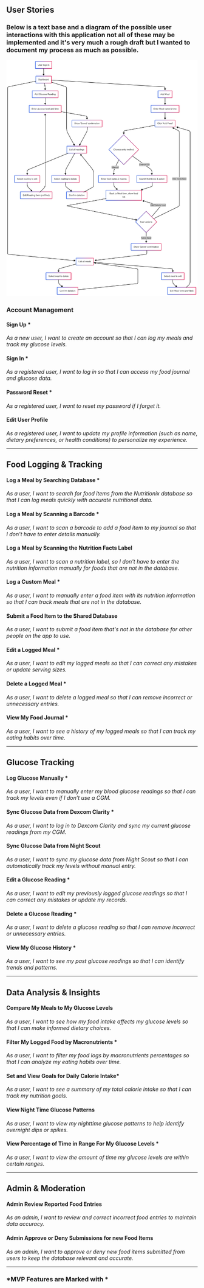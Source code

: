 ## User Stories
### Below is a text base and a diagram of the possible user interactions with this application not all of these may be implemented and it's very much a rough draft but I wanted to document my process as much as possible.
![UserFlowDiagram](UserFlow.png)
### Account Management
#### Sign Up *  
_As a new user, I want to create an account so that I can log my meals and track my glucose levels._

#### Sign In *  
_As a registered user, I want to log in so that I can access my food journal and glucose data._

#### Password Reset *  
_As a registered user, I want to reset my password if I forget it._

#### Edit User Profile
_As a registered user, I want to update my profile information (such as name, dietary preferences, or health conditions) to personalize my experience._

---

## Food Logging & Tracking
#### Log a Meal by Searching Database *  
_As a user, I want to search for food items from the Nutritionix database so that I can log meals quickly with accurate nutritional data._

#### Log a Meal by Scanning a Barcode *  
_As a user, I want to scan a barcode to add a food item to my journal so that I don’t have to enter details manually._

#### Log a Meal by Scanning the Nutrition Facts Label
_As a user, I want to scan a nutrition label, so I don't have to enter the nutrition information manually for foods that are not in the database._

#### Log a Custom Meal *  
_As a user, I want to manually enter a food item with its nutrition information so that I can track meals that are not in the database._

#### Submit a Food Item to the Shared Database
_As a user, I want to submit a food item that's not in the database for other people on the app to use._

#### Edit a Logged Meal *  
_As a user, I want to edit my logged meals so that I can correct any mistakes or update serving sizes._

#### Delete a Logged Meal *  
_As a user, I want to delete a logged meal so that I can remove incorrect or unnecessary entries._

#### View My Food Journal *  
_As a user, I want to see a history of my logged meals so that I can track my eating habits over time._

---

## Glucose Tracking
#### Log Glucose Manually *  
_As a user, I want to manually enter my blood glucose readings so that I can track my levels even if I don’t use a CGM._

#### Sync Glucose Data from Dexcom Clarity *
_As a user, I want to log in to Dexcom Clarity and sync my current glucose readings from my CGM._

#### Sync Glucose Data from Night Scout
_As a user, I want to sync my glucose data from Night Scout so that I can automatically track my levels without manual entry._

#### Edit a Glucose Reading *  
_As a user, I want to edit my previously logged glucose readings so that I can correct any mistakes or update my records._

#### Delete a Glucose Reading *  
_As a user, I want to delete a glucose reading so that I can remove incorrect or unnecessary entries._

#### View My Glucose History *  
_As a user, I want to see my past glucose readings so that I can identify trends and patterns._

---

## Data Analysis & Insights
#### Compare My Meals to My Glucose Levels  
_As a user, I want to see how my food intake affects my glucose levels so that I can make informed dietary choices._

#### Filter My Logged Food by Macronutrients *
_As a user, I want to filter my food logs by macronutrients percentages so that I can analyze my eating habits over time._

#### Set and View Goals for Daily Calorie Intake*
_As a user, I want to see a summary of my total calorie intake so that I can track my nutrition goals._

#### View Night Time Glucose Patterns
_As a user, I want to view my nighttime glucose patterns to help identify overnight dips or spikes._

#### View Percentage of Time in Range For My Glucose Levels *
_As a user, I want to view the amount of time my glucose levels are within certain ranges._

---

## Admin & Moderation
#### Admin Review Reported Food Entries
_As an admin, I want to review and correct incorrect food entries to maintain data accuracy._

#### Admin Approve or Deny Submissions for new Food Items
_As an admin, I want to approve or deny new food items submitted from users to keep the database relevant and accurate._

---

### *MVP Features are Marked with *

